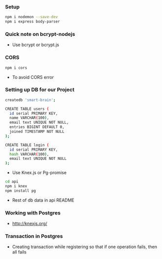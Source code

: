 ### Setup 

```sh
npm i nodemon --save-dev
npm i express body-parser
```

### Quick note on bcrypt-nodejs

* Use bcrypt or bcrypt.js
### CORS

```sh
npm i cors
```
* To avoid CORS error

### Setting up DB for our Project

```sh
createdb 'smart-brain';

CREATE TABLE users (
  id serial PRIMARY KEY,
  name VARCHAR(100),
  email text UNIQUE NOT NULL,
  entries BIGINT DEFAULT 0,
  joined TIMESTAMP NOT NULL
);

CREATE TABLE login (
  id serial PRIMARY KEY,
  hash VARCHAR(100),
  email text UNIQUE NOT NULL
);
```
* Use Knex.js or Pg-promise
```sh
cd api
npm i knex
npm install pg
```
* Rest of db data in api README

### Working with Postgres

* http://knexjs.org/

### Transaction in Postgres

* Creating transaction while registering so that if one operation fails, then all fails
